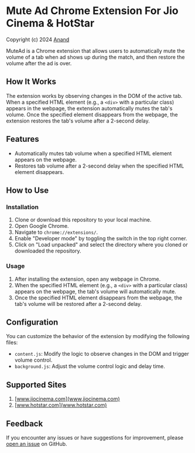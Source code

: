 # Mute Ad Chrome Extension For Jio Cinema & HotStar

Copyright (c) 2024 [Anand](https://www.linkedin.com/in/anand28/)

MuteAd is a Chrome extension that allows users to automatically mute the volume of a tab when ad shows up during the match, and then restore the volume after the ad is over.

## How It Works

The extension works by observing changes in the DOM of the active tab. When a specified HTML element (e.g., a `<div>` with a particular class) appears in the webpage, the extension automatically mutes the tab's volume. Once the specified element disappears from the webpage, the extension restores the tab's volume after a 2-second delay.

## Features

- Automatically mutes tab volume when a specified HTML element appears on the webpage.
- Restores tab volume after a 2-second delay when the specified HTML element disappears.

## How to Use

### Installation

1. Clone or download this repository to your local machine.
2. Open Google Chrome.
3. Navigate to `chrome://extensions/`.
4. Enable "Developer mode" by toggling the switch in the top right corner.
5. Click on "Load unpacked" and select the directory where you cloned or downloaded the repository.

### Usage

1. After installing the extension, open any webpage in Chrome.
2. When the specified HTML element (e.g., a `<div>` with a particular class) appears on the webpage, the tab's volume will automatically mute.
3. Once the specified HTML element disappears from the webpage, the tab's volume will be restored after a 2-second delay.

## Configuration

You can customize the behavior of the extension by modifying the following files:

- `content.js`: Modify the logic to observe changes in the DOM and trigger volume control.
- `background.js`: Adjust the volume control logic and delay time.

## Supported Sites

1. [www.jiocinema.com](www.jiocinema.com)
2. [www.hotstar.com](www.hotstar.com)

## Feedback

If you encounter any issues or have suggestions for improvement, please [open an issue](https://github.com/anandsummer28/mutead/issues) on GitHub.
